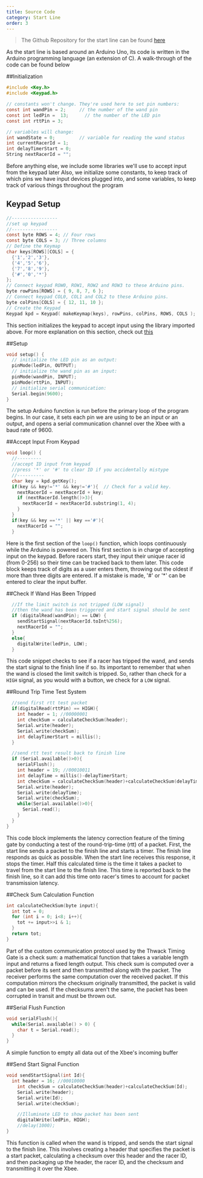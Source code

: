 ```yaml
---
title: Source Code
category: Start Line
order: 3
---
```


> The Github Repository for the start line can be found [here](https://github.com/ThwackTimingSystems/ThwackTimingGateStartLine)

As the start line is based around an Arduino Uno, its code is written in the Arduino programming language (an extension of C). A walk-through of the code can be found below 

##Initialization
```c
#include <Key.h>
#include <Keypad.h>

// constants won't change. They're used here to set pin numbers:
const int wandPin = 2;     // the number of the wand pin
const int ledPin =  13;      // the number of the LED pin
const int rttPin = 3;

// variables will change:
int wandState = 0;         // variable for reading the wand status
int currentRacerId = 1;
int delayTimerStart = 0;
String nextRacerId = "";
```
Before anything else, we include some libraries we'll use to accept input from the keypad later
Also, we initialize some constants, to keep track of which pins we have input devices plugged into, and some variables, to keep track of various things throughout the program

## Keypad Setup
```c
//-----------------
//set up keypad
//-----------------
const byte ROWS = 4; // Four rows
const byte COLS = 3; // Three columns
// Define the Keymap
char keys[ROWS][COLS] = {
  {'1','2','3'},
  {'4','5','6'},
  {'7','8','9'},
  {'#','0','*'}
};
// Connect keypad ROW0, ROW1, ROW2 and ROW3 to these Arduino pins.
byte rowPins[ROWS] = { 9, 8, 7, 6 };
// Connect keypad COL0, COL1 and COL2 to these Arduino pins.
byte colPins[COLS] = { 12, 11, 10 }; 
// Create the Keypad
Keypad kpd = Keypad( makeKeymap(keys), rowPins, colPins, ROWS, COLS );
```
This section initializes the keypad to accept input using the library imported above. For more explanation on this section, check out [this](https://playground.arduino.cc/code/keypad)

##Setup
```c
void setup() {
  // initialize the LED pin as an output:
  pinMode(ledPin, OUTPUT);
  // initialize the wand pin as an input:
  pinMode(wandPin, INPUT);
  pinMode(rttPin, INPUT);
  // initialize serial communication:
  Serial.begin(9600);
}
```
The setup Arduino function is run before the primary loop of the program begins. In our case, it sets each pin we are using to be an input or an output, and opens a serial communication channel over the Xbee with a baud rate of 9600.

##Accept Input From Keypad
```c
void loop() {
  //---------
  //accept ID input from keypad
  //press '*' or '#' to clear ID if you accidentally mistype
  //----------
  char key = kpd.getKey();
  if(key && key!='*' && key!='#'){  // Check for a valid key.
    nextRacerId = nextRacerId + key;
    if (nextRacerId.length()>3){
      nextRacerId = nextRacerId.substring(1, 4);
    }
  }
  if(key && key =='*' || key =='#'){
    nextRacerId = "";
  }
```
Here is the first section of the `loop()` function, which loops continuously while the Arduino is powered on. This first section is in charge of accepting input on the keypad. Before racers start, they input their unique racer id (from 0-256) so their time can be tracked back to them later. This code block keeps track of digits as a user enters them, throwing out the oldest if more than three digits are entered. If a mistake is made, '#' or '*' can be entered to clear the input buffer.

##Check If Wand Has Been Tripped
```c
  //If the limit switch is not tripped (LOW signal)
  //then the wand has been triggered and start signal should be sent
  if (digitalRead(wandPin); == LOW) {
    sendStartSignal(nextRacerId.toInt%256);
    nextRacerId = "";
  }
  else{
    digitalWrite(ledPin, LOW);
  }
```
This code snippet checks to see if a racer has tripped the wand, and sends the start signal to the finish line if so. Its important to remember that when the wand is closed the limit switch is tripped. So, rather than check for a `HIGH` signal, as you would with a button, we check for a `LOW` signal.

##Round Trip Time Test System
```c
  //send first rtt test packet
  if(digitalRead(rttPin) == HIGH){
    int header = 1; //00000001
    int checkSum = calculateCheckSum(header);
    Serial.write(header);
    Serial.write(checkSum);
    int delayTimerStart = millis();
  }

  //send rtt test result back to finish line
  if (Serial.available()>0){
    serialFlush();
    int header = 19; //00010011
    int delayTime = millis()-delayTimerStart;
    int checkSum = calculateCheckSum(header)+calculateCheckSum(delayTime);
    Serial.write(header);
    Serial.write(delayTime);
    Serial.write(checkSum);
    while(Serial.available()>0){
      Serial.read();
    }
  }
}
```
This code block implements the latency correction feature of the timing gate by conducting a test of the round-trip-time (rtt) of a packet. First, the start line sends a packet to the finish line and starts a timer. The finish line responds as quick as possible. When the start line receives this response, it stops the timer. Half this calculated time is the time it takes a packet to travel from the start line to the finish line. This time is reported back to the finish line, so it can add this time onto racer's times to account for packet transmission latency.

##Check Sum Calculation Function
```c
int calculateCheckSum(byte input){
  int tot = 0;
  for (int i = 0; i<8; i++){
    tot += input>>i & 1;
  }
  return tot;
}
```
Part of the custom communication protocol used by the Thwack Timing Gate is a check sum: a mathematical function that takes a variable length input and returns a fixed length output. This check sum is computed over a packet before its sent and then transmitted along with the packet. The receiver performs the same computation over the received packet. If this computation mirrors the checksum originally transmitted, the packet is valid and can be used. If the checksums aren't the same, the packet has been corrupted in transit and must be thrown out.

##Serial Flush Function
```c
void serialFlush(){
  while(Serial.available() > 0) {
    char t = Serial.read();
  }
}
```
A simple function to empty all data out of the Xbee's incoming buffer

##Send Start Signal Function
```c
void sendStartSignal(int Id){
  int header = 16; //00010000
    int checkSum = calculateCheckSum(header)+calculateCheckSum(Id);
    Serial.write(header);
    Serial.write(Id);
    Serial.write(checkSum);

    //Illuminate LED to show packet has been sent
    digitalWrite(ledPin, HIGH);
    //delay(1000);
}
```
This function is called when the wand is tripped, and sends the start signal to the finish line. This involves creating a header that specifies the packet is a start packet, calculating a checksum over this header and the racer ID, and then packaging up the header, the racer ID, and the checksum and transmitting it over the Xbee.

